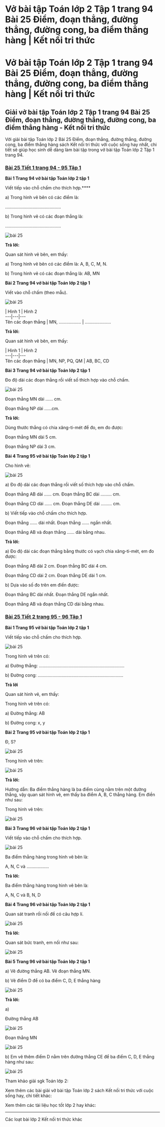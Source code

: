 # Vở bài tập Toán lớp 2 Tập 1 trang 94 Bài 25 Điểm, đoạn thẳng, đường thẳng, đường cong, ba điểm thẳng hàng | Kết nối tri thức

# Vở bài tập Toán lớp 2 Tập 1 trang 94 Bài 25 Điểm, đoạn thẳng, đường thẳng, đường cong, ba điểm thẳng hàng | Kết nối tri thức

## Giải vở bài tập Toán lớp 2 Tập 1 trang 94 Bài 25 Điểm, đoạn thẳng, đường thẳng, đường cong, ba điểm thẳng hàng - Kết nối tri thức

Với giải bài tập Toán lớp 2 Bài 25 Điểm, đoạn thẳng, đường thẳng, đường cong, ba điểm thẳng hàng sách Kết nối tri thức với cuộc sống hay nhất, chi tiết sẽ giúp học sinh dễ dàng làm bài tập trong vở bài tập Toán lớp 2 Tập 1 trang 94.

### [**Bài 25 Tiết 1 trang 94 - 95 Tập 1**](https://vietjack.com/vbt-toan-2-kn/bai-25-tiet-1-trang-94-95-tap-1.jsp)

**Bài 1 Trang 94 vở bài tập Toán lớp 2 tập 1**

Viết tiếp vào chỗ chấm cho thích hợp.****

a) Trong hình vẽ bên có các điểm là: 

………………………………………

b) Trong hình vẽ có các đoạn thẳng là:

………………………………………

![bài 25](https://vietjack.com/vbt-toan-2-kn/images/bai-25-diem-doan-thang-duong-thang-duong-cong-ba-diem-thang-hang-36950.png)

**Trả lời:**

Quan sát hình vẽ bên, em thấy: 

a) Trong hình vẽ bên có các điểm là: A, B, C, M, N.

b) Trong hình vẽ có các đoạn thẳng là: AB, MN

**Bài 2 Trang 94 vở bài tập Toán lớp 2 tập 1**

Viết vào chỗ chấm (theo mẫu).

![bài 25](https://vietjack.com/vbt-toan-2-kn/images/bai-25-diem-doan-thang-duong-thang-duong-cong-ba-diem-thang-hang-36951.png)

  


  
| Hình 1 | Hình 2  
---|---|---  
Tên các đoạn thẳng | MN, ……………… | …………………  
  
  


**Trả lời:**

Quan sát hình vẽ bên, em thấy: 

  
| Hình 1 | Hình 2  
---|---|---  
Tên các đoạn thẳng | MN, NP, PQ, QM | AB, BC, CD  
  
  


**Bài 3 Trang 94 vở bài tập Toán lớp 2 tập 1**

Đo độ dài các đoạn thằng rồi viết số thích hợp vào chỗ chấm.

![bài 25](https://vietjack.com/vbt-toan-2-kn/images/bai-25-diem-doan-thang-duong-thang-duong-cong-ba-diem-thang-hang-36952.png)

Đoạn thẳng MN dài …… cm.

Đoạn thẳng NP dài ……cm.

**Trả lời:**

Dùng thước thẳng có chia xăng-ti-mét để đo, em đo được:

Đoạn thẳng MN dài 5 cm.

Đoạn thẳng NP dài 3 cm.

**Bài 4 Trang 95 vở bài tập Toán lớp 2 tập 1**

Cho hình vẽ:

![bài 25](https://vietjack.com/vbt-toan-2-kn/images/bai-25-diem-doan-thang-duong-thang-duong-cong-ba-diem-thang-hang-36953.png)

a) Đo độ dài các đoạn thẳng rồi viết số thích hợp vào chỗ chấm.

Đoạn thẳng AB dài …… cm. Đoạn thẳng BC dài ……… cm.

Đoạn thẳng CD dài …… cm. Đoạn thẳng DE dài ……… cm.

b) Viết tiếp vào chỗ chấm cho thích hợp.

Đoạn thẳng …… dài nhất. Đoạn thẳng …… ngắn nhất. 

Đoạn thẳng AB và đoạn thẳng …… dài bằng nhau. 

**Trả lời:**

a) Đo độ dài các đoạn thẳng bằng thước có vạch chia xăng-ti-mét, em đo được:

Đoạn thẳng AB dài 2 cm. Đoạn thẳng BC dài 4 cm.

Đoạn thẳng CD dài 2 cm. Đoạn thẳng DE dài 1 cm.

b) Dựa vào số đo trên em điền được:

Đoạn thẳng BC dài nhất. Đoạn thẳng DE ngắn nhất. 

Đoạn thẳng AB và đoạn thẳng CD dài bằng nhau. 

### [**Bài 25 Tiết 2 trang 95 - 96 Tập 1**](https://vietjack.com/vbt-toan-2-kn/bai-25-tiet-2-trang-95-96-tap-1.jsp)

**Bài 1 Trang 95 vở bài tập Toán lớp 2 tập 1**

Viết tiếp vào chỗ chấm cho thích hợp.

![bài 25](https://vietjack.com/vbt-toan-2-kn/images/bai-25-diem-doan-thang-duong-thang-duong-cong-ba-diem-thang-hang-36955.png)

Trong hình vẽ trên có:

a) Đường thẳng: ……………………………………………………………

b) Đường cong: ……………………………………………………………

**Trả lời**

Quan sát hình vẽ, em thấy: 

Trong hình vẽ trên có:

a) Đường thẳng: AB

b) Đường cong: x, y

**Bài 2 Trang 95 vở bài tập Toán lớp 2 tập 1**

Đ, S?

![bài 25](https://vietjack.com/vbt-toan-2-kn/images/bai-25-diem-doan-thang-duong-thang-duong-cong-ba-diem-thang-hang-36956.png)

Trong hình vẽ trên: 

![bài 25](https://vietjack.com/vbt-toan-2-kn/images/bai-25-diem-doan-thang-duong-thang-duong-cong-ba-diem-thang-hang-36964.png)

**Trả lời:**

Hướng dẫn: Ba điểm thẳng hàng là ba điểm cùng nằm trên một đường thẳng, vậy quan sát hình vẽ, em thấy ba điểm A, B, C thẳng hàng. Em điền như sau:

Trong hình vẽ trên: 

![bài 25](https://vietjack.com/vbt-toan-2-kn/images/bai-25-diem-doan-thang-duong-thang-duong-cong-ba-diem-thang-hang-36966.png)

**Bài 3 Trang 96 vở bài tập Toán lớp 2 tập 1**

Viết tiếp vào chỗ chấm cho thích hợp. 

![bài 25](https://vietjack.com/vbt-toan-2-kn/images/bai-25-diem-doan-thang-duong-thang-duong-cong-ba-diem-thang-hang-36954.png)

Ba điểm thẳng hàng trong hình vẽ bên là: 

A, N, C và ………………

**Trả lời:**

Ba điểm thẳng hàng trong hình vẽ bên là: 

A, N, C và B, N, D

**Bài 4 Trang 96 vở bài tập Toán lớp 2 tập 1**

Quan sát tranh rồi nối để có câu hợp lí.

![bài 25](https://vietjack.com/vbt-toan-2-kn/images/bai-25-diem-doan-thang-duong-thang-duong-cong-ba-diem-thang-hang-36962.png)

  


**Trả lời:**

Quan sát bức tranh, em nối như sau:

![bài 25](https://vietjack.com/vbt-toan-2-kn/images/bai-25-diem-doan-thang-duong-thang-duong-cong-ba-diem-thang-hang-36961.png)

**Bài 5 Trang 96 vở bài tập Toán lớp 2 tập 1**

a) Vẽ đường thẳng AB. Vẽ đoạn thẳng MN.

b) Vẽ điểm D để có ba điểm C, D, E thẳng hàng

![bài 25](https://vietjack.com/vbt-toan-2-kn/images/bai-25-diem-doan-thang-duong-thang-duong-cong-ba-diem-thang-hang-36968.png)

**Trả lời:**

a) 

Đường thẳng AB

![bài 25](https://vietjack.com/vbt-toan-2-kn/images/bai-25-diem-doan-thang-duong-thang-duong-cong-ba-diem-thang-hang-36958.png)

Đoạn thẳng MN

![bài 25](https://vietjack.com/vbt-toan-2-kn/images/bai-25-diem-doan-thang-duong-thang-duong-cong-ba-diem-thang-hang-36959.png)

b) Em vẽ thêm điểm D nằm trên đường thẳng CE để ba điểm C, D, E thẳng hàng như sau:

![bài 25](https://vietjack.com/vbt-toan-2-kn/images/bai-25-diem-doan-thang-duong-thang-duong-cong-ba-diem-thang-hang-36960.png)

Tham khảo giải sgk Toán lớp 2:

Xem thêm các bài giải vở bài tập Toán lớp 2 sách Kết nối tri thức với cuộc sống hay, chi tiết khác:

Xem thêm các tài liệu học tốt lớp 2 hay khác:

* * *

Các loạt bài lớp 2 Kết nối tri thức khác
